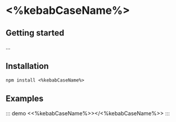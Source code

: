 # <%kebabCaseName%>

## Getting started

...

## Installation

```
npm install <%kebabCaseName%>
```

## Examples

::: demo
<<%kebabCaseName%>></<%kebabCaseName%>>
:::